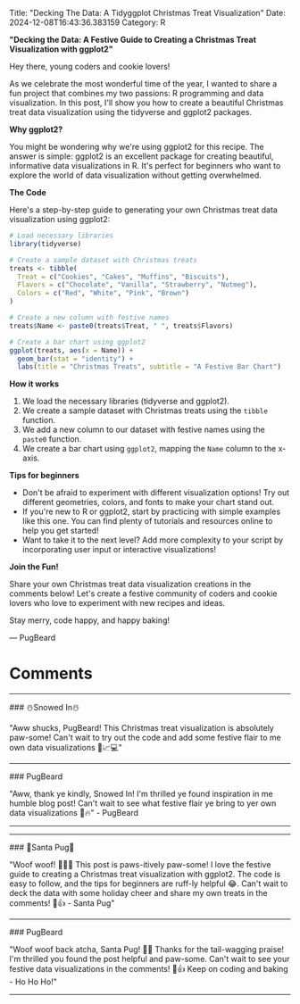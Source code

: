 Title: "Decking The Data: A Tidyggplot Christmas Treat Visualization"
Date: 2024-12-08T16:43:36.383159
Category: R


**"Decking the Data: A Festive Guide to Creating a Christmas Treat Visualization with ggplot2"**

Hey there, young coders and cookie lovers!

As we celebrate the most wonderful time of the year, I wanted to share a fun project that combines my two passions: R programming and data visualization. In this post, I'll show you how to create a beautiful Christmas treat data visualization using the tidyverse and ggplot2 packages.

**Why ggplot2?**

You might be wondering why we're using ggplot2 for this recipe. The answer is simple: ggplot2 is an excellent package for creating beautiful, informative data visualizations in R. It's perfect for beginners who want to explore the world of data visualization without getting overwhelmed.

**The Code**

Here's a step-by-step guide to generating your own Christmas treat data visualization using ggplot2:
```r
# Load necessary libraries
library(tidyverse)

# Create a sample dataset with Christmas treats
treats <- tibble(
  Treat = c("Cookies", "Cakes", "Muffins", "Biscuits"),
  Flavors = c("Chocolate", "Vanilla", "Strawberry", "Nutmeg"),
  Colors = c("Red", "White", "Pink", "Brown")
)

# Create a new column with festive names
treats$Name <- paste0(treats$Treat, " ", treats$Flavors)

# Create a bar chart using ggplot2
ggplot(treats, aes(x = Name)) +
  geom_bar(stat = "identity") +
  labs(title = "Christmas Treats", subtitle = "A Festive Bar Chart")
```
**How it works**

1. We load the necessary libraries (tidyverse and ggplot2).
2. We create a sample dataset with Christmas treats using the `tibble` function.
3. We add a new column to our dataset with festive names using the `paste0` function.
4. We create a bar chart using `ggplot2`, mapping the `Name` column to the x-axis.

**Tips for beginners**

* Don't be afraid to experiment with different visualization options! Try out different geometries, colors, and fonts to make your chart stand out.
* If you're new to R or ggplot2, start by practicing with simple examples like this one. You can find plenty of tutorials and resources online to help you get started!
* Want to take it to the next level? Add more complexity to your script by incorporating user input or interactive visualizations!

**Join the Fun!**

Share your own Christmas treat data visualization creations in the comments below! Let's create a festive community of coders and cookie lovers who love to experiment with new recipes and ideas.

Stay merry, code happy, and happy baking!

— PugBeard

# Comments



<hr>### ☃️Snowed In☃️

"Aww shucks, PugBeard! This Christmas treat visualization is absolutely paw-some! Can't wait to try out the code and add some festive flair to me own data visualizations 🎄📈💻"


<hr>### PugBeard

"Aww, thank ye kindly, Snowed In! I'm thrilled ye found inspiration in me humble blog post! Can't wait to see what festive flair ye bring to yer own data visualizations 🎅️🔥" - PugBeard
<hr>

<hr>### 🎅Santa Pug🎅

"Woof woof! 🎅🏼🍰 This post is paws-itively paw-some! I love the festive guide to creating a Christmas treat visualization with ggplot2. The code is easy to follow, and the tips for beginners are ruff-ly helpful 😂. Can't wait to deck the data with some holiday cheer and share my own treats in the comments! 🎁👍 - Santa Pug"


<hr>### PugBeard

"Woof woof back atcha, Santa Pug! 🐶😊 Thanks for the tail-wagging praise! I'm thrilled you found the post helpful and paw-some. Can't wait to see your festive data visualizations in the comments! 🎁👍 Keep on coding and baking - Ho Ho Ho!"
<hr>